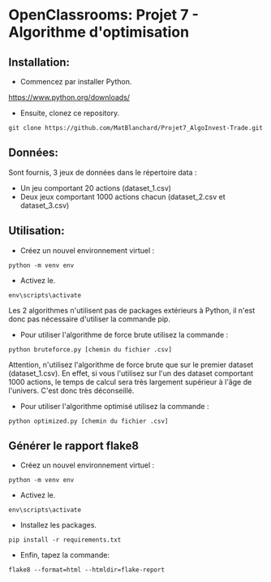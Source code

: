 # OpenClassrooms: Projet 7 - Algorithme d'optimisation

## Installation:
- Commencez par installer Python.

https://www.python.org/downloads/

- Ensuite, clonez ce repository.
```
git clone https://github.com/MatBlanchard/Projet7_AlgoInvest-Trade.git
```
## Données:
Sont fournis, 3 jeux de données dans le répertoire data :
- Un jeu comportant 20 actions (dataset_1.csv)
- Deux jeux comportant 1000 actions chacun (dataset_2.csv et dataset_3.csv)

## Utilisation:
- Créez un nouvel environnement virtuel :
```
python -m venv env
```
- Activez le.
```
env\scripts\activate
```
Les 2 algorithmes n'utilisent pas de packages extérieurs à Python, il n'est donc pas nécessaire d'utiliser la commande pip.
- Pour utiliser l'algorithme de force brute utilisez la commande :
```
python bruteforce.py [chemin du fichier .csv]
```
Attention, n'utilisez l'algorithme de force brute que sur le premier dataset (dataset_1.csv). En effet, si vous l'utilisez sur l'un des dataset comportant 1000 actions, le temps de calcul sera très largement supérieur à l'âge de l'univers. C'est donc très déconseillé.
- Pour utiliser l'algorithme optimisé utilisez la commande :
```
python optimized.py [chemin du fichier .csv]
```
## Générer le rapport flake8
- Créez un nouvel environnement virtuel :
```
python -m venv env
```
- Activez le.
```
env\scripts\activate
```
- Installez les packages.
```
pip install -r requirements.txt
```
- Enfin, tapez la commande:
```
flake8 --format=html --htmldir=flake-report
```
